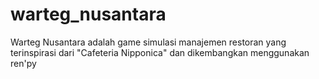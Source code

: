 # warteg_nusantara
Warteg Nusantara adalah game simulasi manajemen restoran yang terinspirasi dari "Cafeteria Nipponica" dan dikembangkan menggunakan ren'py
